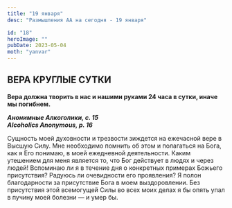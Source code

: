 ```yaml
---
title: "19 января"
desc: "Размышления АА на сегодня - 19 января"

id: "18"
heroImage: ""
pubDate: 2023-05-04
moth: "yanvar"
---
```


## ВЕРА КРУГЛЫЕ СУТКИ

**Вера должна творить в нас и нашими руками 24 часа в сутки, иначе мы
погибнем.**

**_Анонимные Алкоголики, с. 15  
Alcoholics Anonymous, p. 16_**

Сущность моей духовности и трезвости зиждется на ежечасной вере в Высшую Силу.
Мне необходимо помнить об этом и полагаться на Бога, как я Его понимаю, в моей
ежедневной деятельности. Каким утешением для меня является то, что Бог
действует в людях и через людей! Вспоминаю ли я в течение дня о конкретных
примерах Божьего присутствия? Радуюсь ли очевидности его проявления? Я полон
благодарности за присутствие Бога в моем выздоровлении. Без присутствия этой
всемогущей Силы во всех моих делах я бы опять упал в пучину моей болезни — и
умер бы.
